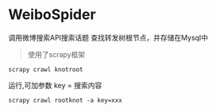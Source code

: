 # WeiboSpider
调用微博搜索API搜索话题
查找转发树根节点，并存储在Mysql中
>使用了scrapy框架

```
scrapy crawl knotroot
```
运行,可加参数
key = 搜索内容

```
scrapy crawl rootknot -a key=xxx
```